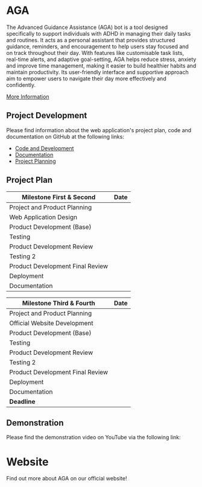  # AGA
The Advanced Guidance Assistance (AGA) bot is a tool designed specifically to support individuals with ADHD in managing their daily tasks and routines. It acts as a personal assistant that provides structured guidance, reminders, and encouragement to help users stay focused and on track throughout their day. 
With features like customisable task lists, real-time alerts, and adaptive goal-setting, AGA helps reduce stress, anxiety and improve time management, making it easier to build healthier habits and maintain productivity. Its user-friendly interface and supportive approach aim to empower users to navigate their day more effectively and confidently.


[More Information]()

## Project Development
Please find information about the web application's project plan, code and documentation on GitHub at the following links:
- [Code and Development]()
- [Documentation]()
- [Project Planning]()

## Project Plan

| **Milestone First & Second**                             | **Date**                    |
|-------------------------------------------|-----------------------------|
| Project and Product Planning              |            |
| Web Application Design                    |          |
| Product Development (Base)                       |        |
| Testing                                   |     |
| Product Development Review                |      |
| Testing 2                                 |                   |
| Product Development Final Review          |              |
| Deployment                                |        |
| Documentation                             |       |

| **Milestone Third & Fourth**                             | **Date**                    |
|-------------------------------------------|-----------------------------|
| Project and Product Planning              |            |
| Official Website Development              |          |
| Product Development (Base)                       |        |
| Testing                                   |     |
| Product Development Review                |      |
| Testing 2                                 |                   |
| Product Development Final Review          |              |
| Deployment                                |        |
| Documentation                             |       |
| **Deadline**                              |         |

## Demonstration 

Please find the demonstration video on YouTube via the following link:

# Website
Find out more about AGA on our official website! 
